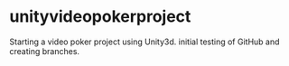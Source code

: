 # unityvideopokerproject
Starting a video poker project using Unity3d. 
initial testing of GitHub and creating branches. 
